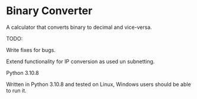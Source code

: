 # Binary Converter

A calculator that converts binary to decimal and vice-versa.

TODO:

Write fixes for bugs.

Extend functionality for IP conversion as used un subnetting.

Python 3.10.8


Written in Python 3.10.8 and tested on Linux, Windows users should be able to run it.



